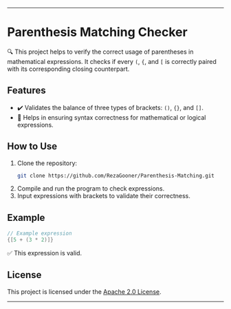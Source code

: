 
---

# Parenthesis Matching Checker

🔍 This project helps to verify the correct usage of parentheses in mathematical expressions. It checks if every `(`, `{`, and `[` is correctly paired with its corresponding closing counterpart.

## Features

- ✔️ Validates the balance of three types of brackets: `()`, `{}`, and `[]`.
- 🔄 Helps in ensuring syntax correctness for mathematical or logical expressions.

## How to Use

1. Clone the repository:
   ```bash
   git clone https://github.com/RezaGooner/Parenthesis-Matching.git
   ```
2. Compile and run the program to check expressions.
3. Input expressions with brackets to validate their correctness.

## Example

```cpp
// Example expression
{[5 + (3 * 2)]}
```
✅ This expression is valid.

## License

This project is licensed under the [Apache 2.0 License](https://www.apache.org/licenses/LICENSE-2.0).

---

